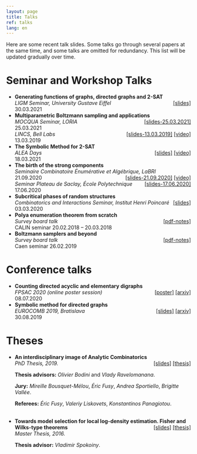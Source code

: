 ```yaml
---
layout: page
title: Talks
ref: talks
lang: en
---
```


Here are some recent talk slides. Some talks go through several papers at the
same time, and some talks are omitted for redundancy. This list will be updated gradually over time.

# Seminar and Workshop Talks
<ul class="pre">

<li><b>
Generating functions of graphs, directed graphs and 2-SAT
</b><br /><i>
LIGM Seminar, University Gustave Eiffel
</i><div style="float: right">
<a href="files/2021-ligm-slides.pdf">[slides]</a>
</div><br />
30.03.2021
</li>

<li><b>
Multiparametric Boltzmann sampling and applications
</b><br /><i>
MOCQUA Seminar, LORIA
</i>
<div style="float: right">
<a href="files/mocqua-boltzmann-samplers.pdf">[slides-25.03.2021]</a>
</div>
<br />
25.03.2021
<br /><i>
LINCS, Bell Labs
</i>
<div style="float: right">
<a href="files/lincs.pdf">[slides-13.03.2019]</a>
<a href="https://youtu.be/ozMVPG8T6KM">[video]</a>
</div>
<br />
13.03.2019
</li>


<li><b>
The Symbolic Method for 2-SAT
</b><br /><i>
ALEA Days
</i><div style="float: right">
<a href="files/2021-alea-slides.pdf">[slides]</a>
<a href="https://bbb1.cirm-math.fr/playback/presentation/2.0/playback.html?meetingId=5d96ac55f88dd4e228db208e53f371e214fcf5a1-1616053782438">[video]</a>
</div><br />
18.03.2021
</li>


<li><b>
The birth of the strong components
</b>
<br /><i>
Seminaire Combinatoire Énumérative et Algébrique, LaBRI
</i>
<div style="float: right">
<a href="files/slides/birth-strong-component-labri.pdf">[slides-21.09.2020]</a>
<a href="https://visio.u-bordeaux.fr/playback/presentation/2.0/playback.html?meetingId=bfe00d5046e9d24d0c256a9acfb841c176461c85-1600675771035">[video]</a>
</div>
<br />
21.09.2020
<br /><i>
Seminar Plateau de Saclay, École Polytechnique
</i><div style="float: right">
<a href="files/slides/birth-strong-component.pdf">[slides-17.06.2020]</a>
</div>
<br />
17.06.2020
</li>


<li><b>
Subcritical phases of random structures
</b><br /><i>
Combinatorics and Interactions Seminar, Institut Henri Poincaré
</i><div style="float: right">
<a href="files/irif-critical.pdf">[slides]</a>
</div><br />
03.03.2020
</li>

<li><b>
Polya enumeration theorem from scratch
</b><br /><i>
Survey board talk
</i><div style="float: right">
<a href="files/teach/polya.pdf">[pdf-notes]</a>
</div><br />
CALIN seminar 20.02.2018 – 20.03.2018
</li>

<li><b>
Boltzmann samplers and beyond
</b><br /><i>
Survey board talk
</i><div style="float: right">
<a href="files/teach/boltzmann.pdf">[pdf-notes]</a>
</div><br />
Caen seminar 26.02.2019
</li>
</ul>


# Conference talks
<ul class="conf">
<li><b>
Counting directed acyclic and elementary digraphs
</b><br /><i>
FPSAC 2020 (online poster session)
</i><div style="float: right">
<a href="files/slides/fpsac-poster.pdf">[poster]</a>
<a href="https://arxiv.org/abs/2001.08659">[arxiv]</a>
</div><br />
08.07.2020
</li>
<li><b>
Symbolic method for directed graphs
</b><br /><i>
EUROCOMB 2019, Bratislava
</i><div style="float: right">
<a href="files/eurocomb.pdf">[slides]</a>
<a href="https://arxiv.org/abs/1903.09454">[arxiv]</a>
</div><br />
30.08.2019
</li>

</ul>

# Theses

<ul class="thes">

<li><b>
An interdisciplinary image of Analytic Combinatorics
</b><br /><i>
PhD Thesis, 2019.
</i><div style="float: right">
<a href="files/soutenance.pdf">[slides]</a>
<a href="files/thesis.pdf">[thesis]</a>
</div><br />

<b>Thesis advisors:</b>
<i>Olivier Bodini</i> and <i>Vlady Ravelomanana</i>.<br />

<b>Jury:</b>
<i>Mireille Bousquet-Mélou</i>,
<i>Éric Fusy</i>,
<i>Andrea Sportiello</i>,
<i>Brigitte Vallée</i>.<br />

<b>Referees:</b>
<i>Éric Fusy</i>,
<i>Valeriy Liskovets</i>,
<i>Konstantinos Panagiotou</i>.

</li>

<br>

<li><b>
Towards model selection for local log-density estimation. Fisher and Wilks-type theorems
</b><div style="float: right">
<a href="files/mipt-master-slides.pdf">[slides]</a>
<a href="https://arxiv.org/abs/1607.00806">[thesis]</a>
</div><br /><i>
Master Thesis, 2016.
</i><br />

<b>Thesis advisor:</b>
<i>Vladimir Spokoiny</i>.<br />
</li>

</ul>

